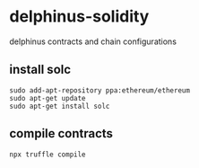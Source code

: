 # delphinus-solidity
delphinus contracts and chain configurations
## install solc
```
sudo add-apt-repository ppa:ethereum/ethereum
sudo apt-get update
sudo apt-get install solc
```
## compile contracts
```
npx truffle compile
```
